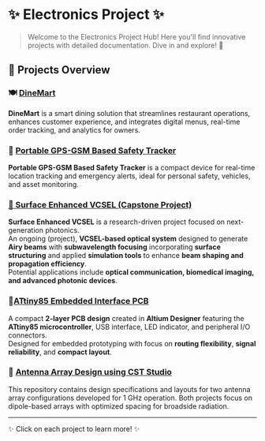 # ✨ Electronics Project ✨

> Welcome to the Electronics Project Hub! Here you'll find innovative projects with detailed documentation. Dive in and explore! 🚀

## 📁 Projects Overview

### 🍽️ [DineMart](./DineMart/README.md)
**DineMart** is a smart dining solution that streamlines restaurant operations, enhances customer experience, and integrates digital menus, real-time order tracking, and analytics for owners.

### 📡 [Portable GPS-GSM Based Safety Tracker](./Portable-GPS-GSM-Safety-Tracker/README.md)
**Portable GPS-GSM Based Safety Tracker** is a compact device for real-time location tracking and emergency alerts, ideal for personal safety, vehicles, and asset monitoring.

### [🔬 Surface Enhanced VCSEL (Capstone Project)](https://github.com/SarvagyaSanjay/Electronics-Project/tree/main/VCSEL_airybeam)
**Surface Enhanced VCSEL** is a research-driven project focused on next-generation photonics.  
  An ongoing (project), **VCSEL-based optical system** designed to generate **Airy beams** with **subwavelength focusing** incorporating **surface structuring** and applied **simulation tools** to enhance **beam shaping and propagation efficiency**.  
Potential applications include **optical communication, biomedical imaging, and advanced photonic devices**.

### 🔌[ATtiny85 Embedded Interface PCB](./PCB%20Design%20Altium/README.md)
A compact **2-layer PCB design** created in **Altium Designer** featuring the **ATtiny85 microcontroller**, USB interface, LED indicator, and peripheral I/O connectors.  
Designed for embedded prototyping with focus on **routing flexibility**, **signal reliability**, and **compact layout**.  


### 📡 [Antenna Array Design using CST Studio](./CST%20Studio_Antenna%20Design/README.md)

This repository contains design specifications and layouts for two antenna array configurations developed for 1 GHz operation. Both projects focus on dipole-based arrays with optimized spacing for broadside radiation.


---

✨ Click on each project to learn more! ✨
